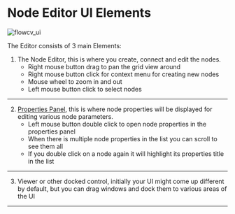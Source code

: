 # Node Editor UI Elements

![flowcv_ui](../images/editor_sections.jpg)

The Editor consists of 3 main Elements:

1. The Node Editor, this is where you create, connect and edit the nodes.
    * Right mouse button drag to pan the grid view around
    * Right mouse button click for context menu for creating new nodes
    * Mouse wheel to zoom in and out
    * Left mouse button click to select nodes

---

2. [Properties Panel](node_props.md), this is where node properties will be displayed for editing various node parameters.
    * Left mouse button double click to open node properties in the properties panel
    * When there is multiple node properties in the list you can scroll to see them all
    * If you double click on a node again it will highlight its properties title in the list

---

3. Viewer or other docked control, initially your UI might come up different by default, but you can drag windows and dock them to various areas of the UI

---




